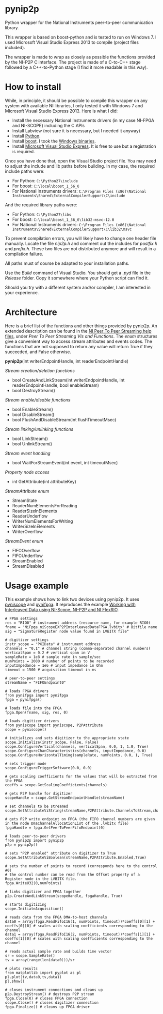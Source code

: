 pynip2p
=======

Python wrapper for the National Instruments peer-to-peer communication library.

This wrapper is based on boost-python and is tested to run on Windows 7.
I used Microsoft Visual Studio Express 2013 to compile (project files included).

The wrapper is made to wrap as closely as possible the functions provided by the NI-P2P C interface. The project is made of a C-to-C++ stage followed by a C++-to-Python stage (I find it more readable in this way).

How to install
==============

While, in principle, it should be possible to compile this wrapper on any system with available NI libraries, I only tested it with Windows 7 and Microsoft Visual Studio Express 2013. Here is what I did:

* Install the necessary National Instruments drivers (in my case NI-FPGA and NI-SCOPE) including the C APIs
* Install Labview (not sure it is necessary, but I needed it anyway)
* Install [Python](http://www.python.org).
* Install [boost](http://www.boost.org). I took the [Windows binaries](http://sourceforge.net/projects/boost/).
* Install [Microsoft Visual Studio Express](http://visualstudio.com). It is free to use but a registration is required.

Once you have done that, open the Visual Studio project file. You may need to adjust the include and lib paths before building.
In my case, the required include paths were:
* For Python: `C:\Python27\include`
* For boost: `C:\local\boost_1_56_0`
* For National Instruments drivers: `C:\Program Files (x86)\National Instruments\Shared\ExternalCompilerSupport\C\include`

And the required library paths were:
* For Python: `C:\Python27\libs`
* For boost: `C:\local\boost_1_56_0\lib32-msvc-12.0`
* For National Instruments drivers: `C:\Program Files (x86)\National Instruments\Shared\ExternalCompilerSupport\C\lib32\msvc`

To prevent compilation errors, you will likely have to change one header file manually. Locate the file *nip2p.h* and comment out the includes for *postfix.h* and *prefix.h*. These two files are not distributed anymore and will result in a compilation failure.

All paths must of course be adapted to your installation paths.

Use the *Build* command of Visual Studio. You should get a *.pyd* file in the *Release* folder. Copy it somewhere where your Python script can find it.

Should you try with a different system and/or compiler, I am interested in your experience.

Architecture
============

Here is a brief list of the functions and other things provided by pynip2p. An extended description can be found in the [NI Peer To Peer Streaming help files](http://zone.ni.com/reference/en-XX/help/372831A-01/), under *Peer To Peer Streaming VIs and Functions*.
The *enum* structures give a convenient way to access stream attributes and events codes.
The functions that are not supposed to return any value will return True if they succeeded, and False otherwise.

**pynip2p**(int writerEndpointHandle, int readerEndpointHandle)

*Stream creation/deletion functions*
* bool CreateAndLinkStream(int writerEndpointHandle, int readerEndpointHandle, bool enableStream)
* bool DestroyStream()

*Stream enable/disable functions*
* bool EnableStream()
* bool DisableStream()
* bool FlushAndDisableStream(int flushTimeoutMsec)

*Stream linking/unlinking functions*
* bool LinkStream()
* bool UnlinkStream()

*Stream event handling*
* bool WaitForStreamEvent(int event, int timeoutMsec)

*Property node access*
* int GetAttribute(int attributeKey)

*StreamAttribute enum*
* StreamState
* ReaderNumElementsForReading
* ReaderSizeInElements
* ReaderUnderflow
* WriterNumElementsForWriting
* WriterSizeInElements
* WriterOverflow

*StreamEvent enum*
* FIFOOverflow
* FIFOUnderflow
* StreamEnabled
* StreamDisabled


Usage example
=============

This example shows how to link two devices using pynip2p. It uses [pyniscope](http://github.com/vpaeder/pyniscope) and [pynifpga](http://github.com/vpaeder/pynifpga). It reproduces the example [Working with Interleaved Data using NI-Scope, NI-P2P and NI FlexRIO](http://www.ni.com/example/31370/en/).

	# FPGA settings
	res = "RIO0" # instrument address (resource name, for example RIO0)
	fname = "NiFpga_niScopeEXP2PInterleavedDataFPGA.lvbitx" # Bitfile name
	sig = "SignatureRegister node value found in LVBITX file"
	
	# digitizer settings
	instr_scope = "PXIData" # instrument address
	channels = "0,1" # channel string (comma-separated channel numbers)
	verticalSpan = 0.2 # vertical span in V
	sampleRate = 1e8 # sample rate in sample/sec
	numPoints = 2000 # number of points to be recorded
	inputImpedance = 1e6 # input impedance in Ohm
	timeout = 1500 # acquisition timeout in ms
	
	# peer-to-peer settings
	streamName = "FIFOEndpoint0"
	
	# loads FPGA drivers
	from pynifpga import pynifpga
	fpga = pynifpga()
	
	# loads file into the FPGA
	fpga.Open(fname, sig, res, 0)
	
	# loads digitizer drivers
	from pyniscope import pyniscope, P2PAttribute
	scope = pyniscope()
	
	# initializes and sets digitizer to the appropriate state
	scope.Initialize(instr_scope, False, False)
	scope.ConfigureVertical(channels, verticalSpan, 0.0, 1, 1.0, True)
	scope.ConfigureChanCharacteristics(channels, inputImpedance, 0.0)
	scope.ConfigureHorizontalTiming(sampleRate, numPoints, 0.0, 1, True)
	
	# sets trigger mode
	scope.ConfigureTriggerSoftware(0.0, 0.0)
	
	# gets scaling coefficients for the values that will be extracted from the FPGA
	coeffs = scope.GetScalingCoefficients(channels)
	
	# gets P2P handle for digitizer
	scopeHandle = scope.GetStreamEndpointHandle(streamName)
	
	# set channels to be streamed
	scope.SetAttributeViString(streamName,P2PAttribute.ChannelsToStream,channels)
	
	# gets P2P write endpoint on FPGA (the FIFO channel numbers are given in the node DmaChannelAllocationList of the .lvbitx file)
	fpgaHandle = fpga.GetPeerToPeerFifoEndpoint(0)
	
	# loads peer-to-peer drivers
	from pynip2p import pynip2p
	p2p = pynip2p()
	
	# sets "P2P enabled" attribute on digitizer to True
	scope.SetAttributeViBoolean(streamName,P2PAttribute.Enabled,True)
	
	# sets the number of points to record (corresponds here to the control #0)
	# the control number can be read from the Offset property of a Register node in the LVBITX file.
	fpga.WriteU32(0,numPoints)
	
	# links digitizer and FPGA together
	p2p.CreateAndLinkStream(scopeHandle, fpgaHandle, True)
	
	# starts digitizing
	scope.InitiateAcquisition()
	
	# reads data from the FPGA DMA-to-host channels
	data0 = array(fpga.ReadFifoI16(1, numPoints, timeout))*coeffs[0][1] + coeffs[0][0] # scales with scaling coefficients corresponding to the channel
	data1 = array(fpga.ReadFifoI16(2, numPoints, timeout))*coeffs[1][1] + coeffs[1][0] # scales with scaling coefficients corresponding to the channel
	
	# reads actual sample rate and builds time vector
	sr = scope.SampleRate()
	tv = array(range(len(data0)))/sr
	
	# plots results
	from matplotlib import pyplot as pl
	pl.plot(tv,data0,tv,data1)
	pl.show()
	
	# closes instrument connections and cleans up
	p2p.DestroyStream() # destroys P2P stream
	fpga.Close(0) # closes FPGA connection
	scope.Close() # closes digitizer connection
	fpga.Finalize() # cleans up FPGA driver
